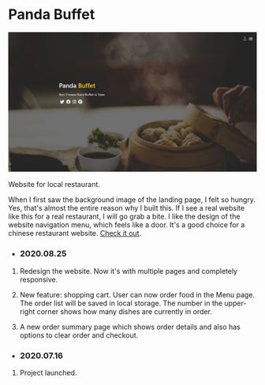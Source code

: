 # Panda Buffet

![Screen Shot](../img/sschinesefood.jpg)

Website for local restaurant.

When I first saw the background image of the landing page, I felt so hungry. Yes, that's almost the entire reason why I built this. If I see a real website like this for a real restaurant, I will go grab a bite. I like the design of the website navigation menu, which feels like a door. It's a good choice for a chinese restaurant website. [Check it out](https://fairjay8788.github.io/restaurant/).

- ### 2020.08.25

1. Redesign the website. Now it's with multiple pages and completely responsive.

2. New feature: shopping cart. User can now order food in the Menu page. The order list will be saved in local storage. The number in the upper-right corner shows how many dishes are currently in order.

3. A new order summary page which shows order details and also has options to clear order and checkout.

- ### 2020.07.16

1. Project launched.
